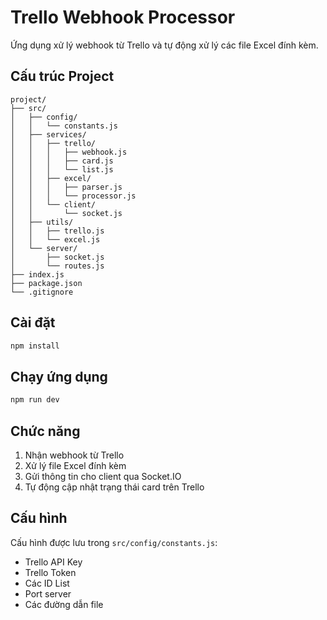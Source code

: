 # Trello Webhook Processor

Ứng dụng xử lý webhook từ Trello và tự động xử lý các file Excel đính kèm.

## Cấu trúc Project

```
project/
├── src/
│   ├── config/
│   │   └── constants.js
│   ├── services/
│   │   ├── trello/
│   │   │   ├── webhook.js
│   │   │   ├── card.js
│   │   │   └── list.js
│   │   ├── excel/
│   │   │   ├── parser.js
│   │   │   └── processor.js
│   │   └── client/
│   │       └── socket.js
│   ├── utils/
│   │   ├── trello.js
│   │   └── excel.js
│   └── server/
│       ├── socket.js
│       └── routes.js
├── index.js
├── package.json
└── .gitignore
```

## Cài đặt

```bash
npm install
```

## Chạy ứng dụng

```bash
npm run dev
```

## Chức năng

1. Nhận webhook từ Trello
2. Xử lý file Excel đính kèm
3. Gửi thông tin cho client qua Socket.IO
4. Tự động cập nhật trạng thái card trên Trello

## Cấu hình

Cấu hình được lưu trong `src/config/constants.js`:
- Trello API Key
- Trello Token
- Các ID List
- Port server
- Các đường dẫn file 